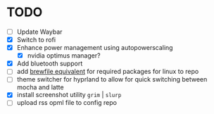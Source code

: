# TODO

- [ ] Update Waybar
- [x] Switch to rofi
- [x] Enhance power management using autopowerscaling
  - [x] nvidia optimus manager?
- [x] Add bluetooth support
- [ ] add [brewfile equivalent](https://superuser.com/questions/1061612/how-do-you-make-a-list-file-for-pacman-to-install-from)
for required packages for linux to repo
- [ ] theme switcher for hyprland to allow for quick switching between
mocha and latte
- [x] install screenshot utility `grim` | `slurp`
- [ ] upload rss opml file to config repo
